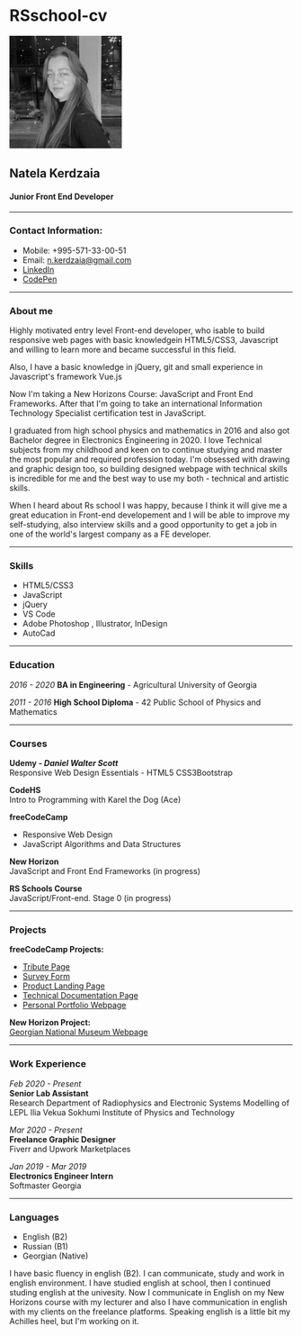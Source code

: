 # RSschool-cv

<img src="https://raw.githubusercontent.com/natiaker/rsschool-cv/gh-pages/natiakerdzaia.jpg" alt="cv-image" width="200px" height="auto">

## Natela Kerdzaia

#### Junior Front End Developer

-------------------------

### Contact Information:

- Mobile: +995-571-33-00-51
- Email: n.kerdzaia@gmail.com
- [LinkedIn](https://www.linkedin.com/in/natia-kerdzaia-8592791ba)
- [CodePen](https://codepen.io/natiakerdzaia)

-------------------------

### About me

Highly motivated entry level Front-end developer, who isable to build responsive web pages with basic knowledgein HTML5/CSS3, Javascript and willing to learn more and became successful in this field.

Also, I have a basic knowledge in jQuery, git and small experience in Javascript's framework Vue.js

Now I'm taking a New Horizons Course: JavaScript and Front End Frameworks. After that I'm going to take an international Information Technology Specialist certification test in JavaScript.

I graduated from high school physics and mathematics in 2016 and also got Bachelor degree in Electronics Engineering in 2020. 
I love Technical subjects from my childhood and keen on to continue studying and master the most popular and required profession today. I'm obsessed with drawing and graphic design too, so building designed webpage with technical skills is incredible for me and the best way to use my both - technical and artistic skills. 

When I heard about Rs school I was happy, because I think it will give me a great education in Front-end developement and I will be able to improve my self-studying, also interview skills and a good opportunity to get a job in one of the world's largest company as a FE developer.

-------------------------

### Skills

- HTML5/CSS3
- JavaScript
- jQuery
- VS Code
- Adobe Photoshop , Illustrator, InDesign
- AutoCad

-------------------------

### Education

*2016 - 2020*  **BA in Engineering** - Agricultural University of Georgia

*2011 - 2016* **High School Diploma** - 42 Public School of Physics and Mathematics

-------------------------

### Courses

**Udemy - *Daniel Walter Scott***<br> Responsive Web Design Essentials - HTML5 CSS3Bootstrap

**CodeHS**<br> Intro to Programming with Karel the Dog (Ace)

**freeCodeCamp** 
- Responsive Web Design
- JavaScript Algorithms and Data Structures

**New Horizon**<br>JavaScript and Front End Frameworks (in progress)

**RS Schools Course**<br>JavaScript/Front-end. Stage 0 (in progress)

-------------------------

### Projects

**freeCodeCamp Projects:**
- [Tribute Page](https://github.com/natiaker/tribute-page.git)
- [Survey Form](https://github.com/natiaker/survey-form.git)
- [Product Landing Page](https://codepen.io/natiakerdzaia/pen/zYZgYaE)
- [Technical Documentation Page](https://codepen.io/natiakerdzaia/pen/VwbwZde)
- [Personal Portfolio Webpage](https://codepen.io/natiakerdzaia/pen/RwVWGrg)

**New Horizon Project:**<br>[Georgian National Museum Webpage](https://github.com/natiaker/GNM.git)

-------------------------

### Work Experience

*Feb 2020 - Present*<br> **Senior Lab Assistant**<br> Research Department of Radiophysics and Electronic Systems Modelling of LEPL Ilia Vekua Sokhumi Institute of Physics and Technology

*Mar 2020 - Present*<br> **Freelance Graphic Designer**<br> Fiverr and Upwork Marketplaces

*Jan 2019 - Mar 2019*<br> **Electronics Engineer Intern**<br> Softmaster Georgia

-------------------------

### Languages

- English (B2)
- Russian (B1)
- Georgian (Native)

I have basic fluency in english (B2). I can communicate, study and work in english environment. I have studied english at school, then I continued studing english at the univesity. Now I communicate in English on my New Horizons course with my lecturer and also I have communication in english with my clients on the freelance platforms. Speaking english is a little bit my Achilles heel, but I'm working on it.
